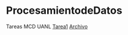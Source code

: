 # ProcesamientodeDatos
Tareas MCD UANL
[Tarea1](https://github.com/AlbertoLopezAlvz/ProcesamientodeDatos/blob/main/Tarea1_ProcesamientodeDatos.ipynb)
[Archivo](https://github.com/AlbertoLopezAlvz/ProcesamientodeDatos/blob/main/Tarea1_ProcesamientoDatos_Jos%C3%A9AlbertoL%C3%B3pez.pdf)
